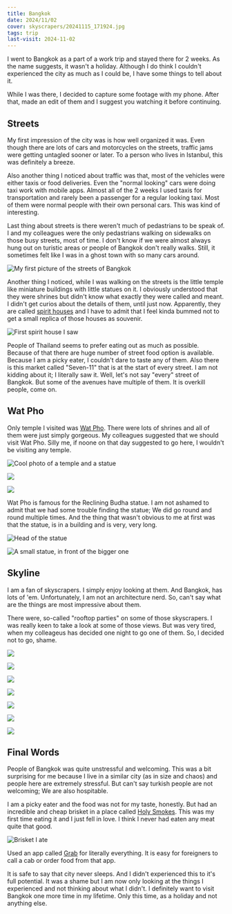 ```yaml
---
title: Bangkok
date: 2024/11/02
cover: skyscrapers/20241115_171924.jpg
tags: trip
last-visit: 2024-11-02
---
```


I went to Bangkok as a part of a work trip and stayed there for 2 weeks. As the
name suggests, it wasn't a holiday. Although I do think I couldn't experienced
the city as much as I could be, I have some things to tell about it.

While I was there, I decided to capture some footage with my phone. After that,
made an edit of them and I suggest you watching it before continuing.

## Streets

My first impression of the city was is how well organized it was. Even though
there are lots of cars and motorcycles on the streets, traffic jams were getting
untagled sooner or later. To a person who lives in Istanbul, this was definitely
a breeze.

Also another thing I noticed about traffic was that, most of the vehicles were
either taxis or food deliveries. Even the "normal looking" cars were doing taxi
work with mobile apps. Almost all of the 2 weeks I used taxis for transportation
and rarely been a passenger for a regular looking taxi. Most of them were normal
people with their own personal cars. This was kind of interesting.

Last thing about streets is there weren't much of pedastrians to be speak of. I
and my colleagues were the only pedastrians walking on sidewalks on those busy
streets, most of time. I don't know if we were almost always hung out on
turistic areas or people of Bangkok don't really walks. Still, it sometimes felt
like I was in a ghost town with so many cars around.

![My first picture of the streets of Bangkok](/posts/travel-logs/bangkok/20241102_224023.jpg)

Another thing I noticed, while I was walking on the streets is the little temple
like miniature buildings with little statues on it. I obviously understood
that they were shrines but didn't know what exactly they were called and meant.
I didn't get curios about the details of them, until just now. Apparently,
they are called [spirit houses](https://en.wikipedia.org/wiki/Spirit_house) and
I have to admit that I feel kinda bummed not to get a small replica of those
houses as souvenir.

![First spirit house I saw](/posts/travel-logs/bangkok/20241103_134607.jpg)

People of Thailand seems to prefer eating out as much as possible. Because of
that there are huge number of street food option is available. Because I am a
picky eater, I couldn't dare to taste any of them. Also there is this market
called "Seven-11" that is at the start of every street. I am not kidding about
it; I literally saw it. Well, let's not say "every" street of Bangkok. But some
of the avenues have multiple of them. It is overkill people, come on.

## Wat Pho

Only temple I visited was [Wat Pho](https://en.wikipedia.org/wiki/Wat_Pho).
There were lots of shrines and all of them were just simply gorgeous. My
colleagues suggested that we should visit Wat Pho. Silly me, if noone on that
day suggested to go here, I wouldn't be visiting any temple.

![Cool photo of a temple and a statue](/posts/travel-logs/bangkok/wat_pho/20241103_175945.jpg)

![](/posts/travel-logs/bangkok/wat_pho/20241103_174719.jpg)

![](/posts/travel-logs/bangkok/wat_pho/20241103_175451.jpg)

Wat Pho is famous for the Reclining Budha statue. I am not ashamed to admit that
we had some trouble finding the statue; We did go round and round multiple
times. And the thing that wasn't obvious to me at first was that the statue, is
in a building and is very, very long.

![Head of the statue](/posts/travel-logs/bangkok/wat_pho/20241103_183133.jpg)

![A small statue, in front of the bigger one](/posts/travel-logs/bangkok/wat_pho/20241103_183207.jpg)

## Skyline

I am a fan of skyscrapers. I simply enjoy looking at them. And Bangkok, has lots
of 'em. Unfortunately, I am not an architecture nerd. So, can't say what are the
things are most impressive about them.

There were, so-called "rooftop parties" on some of those skyscrapers. I was
really keen to take a look at some of those views. But was very tired, when my
colleageus has decided one night to go one of them. So, I decided not to go,
shame.

![](/posts/travel-logs/bangkok/skyscrapers/20241103_134533.jpg)

![](/posts/travel-logs/bangkok/skyscrapers/20241112_125335.jpg)

![](/posts/travel-logs/bangkok/skyscrapers/20241112_132326.jpg)

![](/posts/travel-logs/bangkok/skyscrapers/20241112_133715.jpg)

![](/posts/travel-logs/bangkok/skyscrapers/20241114_203103.jpg)

![](/posts/travel-logs/bangkok/skyscrapers/20241115_171924.jpg)

![](/posts/travel-logs/bangkok/skyscrapers/20241115_174024.jpg)

## Final Words

People of Bangkok was quite unstressful and welcoming. This was a bit surprising
for me because I live in a similar city (as in size and chaos) and people here
are extremely stressful. But can't say turkish people are not welcoming; We are
also hospitable.

I am a picky eater and the food was not for my taste, honestly. But had an
incredible and cheap brisket in a place called
[Holy Smokes](https://maps.app.goo.gl/dvyjt9ggS5jYybjSA). This was my first
time eating it and I just fell in love. I think I never had eaten any meat quite
that good.

![Brisket I ate](/posts/travel-logs/bangkok/20241113_205915.jpg)

Used an app called [Grab](https://www.grab.com/sg/) for literally everything. It
is easy for foreigners to call a cab or order food from that app.

It is safe to say that city never sleeps. And I didn't experienced this to it's
full potential. It was a shame but I am now only looking at the things I
experienced and not thinking about what I didn't. I definitely want to visit
Bangkok one more time in my lifetime. Only this time, as a holiday and not
anything else.
